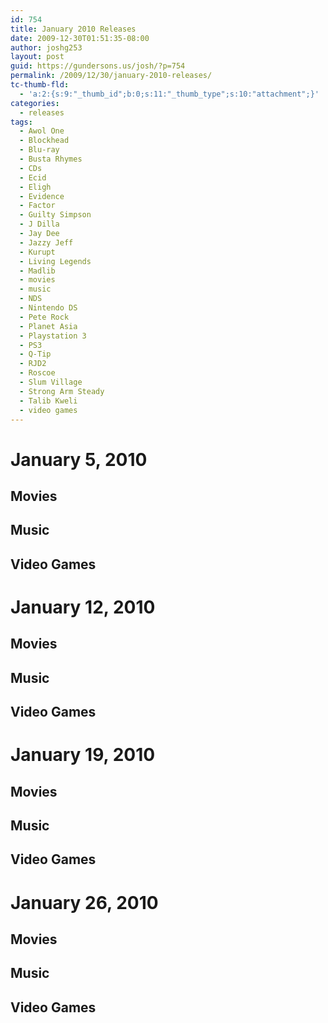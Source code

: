```yaml
---
id: 754
title: January 2010 Releases
date: 2009-12-30T01:51:35-08:00
author: joshg253
layout: post
guid: https://gundersons.us/josh/?p=754
permalink: /2009/12/30/january-2010-releases/
tc-thumb-fld:
  - 'a:2:{s:9:"_thumb_id";b:0;s:11:"_thumb_type";s:10:"attachment";}'
categories:
  - releases
tags:
  - Awol One
  - Blockhead
  - Blu-ray
  - Busta Rhymes
  - CDs
  - Ecid
  - Eligh
  - Evidence
  - Factor
  - Guilty Simpson
  - J Dilla
  - Jay Dee
  - Jazzy Jeff
  - Kurupt
  - Living Legends
  - Madlib
  - movies
  - music
  - NDS
  - Nintendo DS
  - Pete Rock
  - Planet Asia
  - Playstation 3
  - PS3
  - Q-Tip
  - RJD2
  - Roscoe
  - Slum Village
  - Strong Arm Steady
  - Talib Kweli
  - video games
---
```

<h1>January 5, 2010</h1>

<h2>Movies</h2>

<h2>Music</h2>

<h2>Video Games</h2>

<h1>January 12, 2010</h1>

<h2>Movies</h2>

<h2>Music</h2>

<h2>Video Games</h2>

<h1>January 19, 2010</h1>

<h2>Movies</h2>

<h2>Music</h2>

<h2>Video Games</h2>

<h1>January 26, 2010</h1>

<h2>Movies</h2>

<h2>Music</h2>

<h2>Video Games</h2>